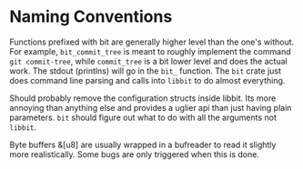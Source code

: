 # Naming Conventions

Functions prefixed with bit are generally higher level than the one's
without. For example, `bit_commit_tree` is meant to roughly implement
the command `git commit-tree`, while `commit_tree` is a bit lower level
and does the actual work. The stdout (printlns) will go in the `bit_`
function. The `bit` crate just does command line parsing and calls into
`libbit` to do almost everything.

Should probably remove the configuration structs inside libbit. Its more
annoying than anything else and provides a uglier api than just having
plain parameters. `bit` should figure out what to do with all the
arguments not `libbit`.

Byte buffers &\[u8\] are usually wrapped in a bufreader to read it slightly more realistically.
Some bugs are only triggered when this is done.
